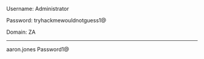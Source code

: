 Username: Administrator

Password: tryhackmewouldnotguess1@

Domain: ZA

---

aaron.jones
Password1@